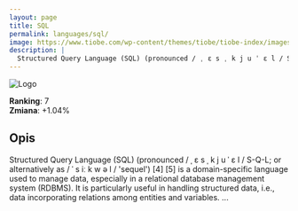 ```yaml
---
layout: page
title: SQL
permalink: languages/sql/
image: https://www.tiobe.com/wp-content/themes/tiobe/tiobe-index/images/SQL.png
description: |
  Structured Query Language (SQL) (pronounced / ˌ ɛ s ˌ k j u ˈ ɛ l / S-Q-L; or alternatively as / ˈ s iː k w ə l / 'sequel') [4] [5] is a domain-specific language used to manage data, especially in a relational database management system (RDBMS). It is particularly useful in handling structured data, i.e., data incorporating relations among entities and variables. ...
---
```


![Logo](https://www.tiobe.com/wp-content/themes/tiobe/tiobe-index/images/SQL.png)

**Ranking**: 7  
**Zmiana**: +1.04%    

## Opis

Structured Query Language (SQL) (pronounced / ˌ ɛ s ˌ k j u ˈ ɛ l / S-Q-L; or alternatively as / ˈ s iː k w ə l / 'sequel') [4] [5] is a domain-specific language used to manage data, especially in a relational database management system (RDBMS). It is particularly useful in handling structured data, i.e., data incorporating relations among entities and variables. ...
